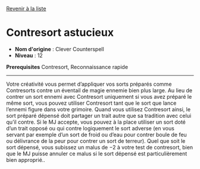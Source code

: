 [Revenir à la liste](list.md)

# Contresort astucieux

 * **Nom d'origine** : Clever Counterspell
 * **Niveau** : 12


<p><strong>Prerequisites</strong> Contresort, Reconnaissance rapide</p>
<hr>
<p>Votre créativité vous permet d’appliquer vos sorts préparés comme Contresorts contre un éventail de magie ennemie bien plus large. Au lieu de contrer un sort ennemi avec Contresort uniquement si vous avez préparé le même sort, vous pouvez utiliser Contresort tant que le sort que lance l’ennemi figure dans votre grimoire. Quand vous utilisez Contresort ainsi, le sort préparé dépensé doit partager un trait autre que sa tradition avec celui qu’il contre. Si le MJ accepte, vous pouvez à la place utiliser un sort doté d’un trait opposé ou qui contre logiquement le sort adverse (en vous servant par exemple d’un sort de froid ou d’eau pour contrer boule de feu ou délivrance de la peur pour contrer un sort de terreur). Quel que soit le sort dépensé, vous subissez un malus de −2 à votre test de contresort, bien que le MJ puisse annuler ce malus si le sort dépensé est particulièrement bien approprié..</p>